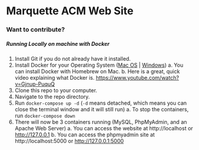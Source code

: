 # Marquette ACM Web Site

### Want to contribute?

##### Running Locally on machine with Docker

1. Install Git if you do not already have it installed.
2. Install Docker for your Operating System ([Mac OS](https://docs.docker.com/docker-for-mac/install/) | [Windows](https://docs.docker.com/docker-for-windows/install/))
   a. You can install Docker with Homebrew on Mac.
   b. Here is a great, quick video explaining what Docker is.
   https://www.youtube.com/watch?v=Gjnup-PuquQ
3. Clone this repo to your computer.
4. Navigate to the repo directory.
5. Run `docker-compose up -d` (`-d` means detached, which means you can close the terminal window and it will still run)
   a. To stop the containers, run `docker-compose down`
6. There will now be 3 containers running (MySQL, PhpMyAdmin, and an Apache Web Server)
   a. You can access the website at http://localhost or http://127.0.0.1
   b. You can access the phpmyadmin site at http://localhost:5000 or http://127.0.0.1:5000
